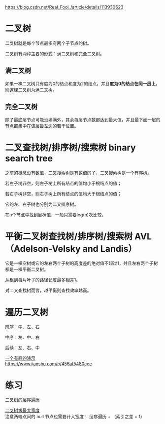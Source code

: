 https://blog.csdn.net/Real_Fool_/article/details/113930623



# 二叉树
二叉树就是每个节点最多有两个子节点的树。

二叉树有两种主要的形式：满二叉树和完全二叉树。

## 满二叉树
如果一棵二叉树只有度为0的结点和度为2的结点，并且**度为0的结点在同一层上**，则这棵二叉树为满二叉树。

## 完全二叉树
除了最底层节点可能没填满外，其余每层节点数都达到最大值，并且最下面一层的节点都集中在该层最左边的若干位置。

# 二叉查找树/排序树/搜索树 binary search tree
之前的概念没有数值，二叉搜索树是有数值的了，二叉搜索树是一个有序树。

若左子树非空，则左子树上所有结点的值均小于根结点的值；

若右子树非空，则右子树上所有结点的值均大于根结点的值；

它的左、右子树也分别为二叉排序树。

在n个节点中找到目标值，一般只需要log(n)次比较。

# 平衡二叉树查找树/排序树/搜索树 AVL（Adelson-Velsky and Landis）
它是一棵空树或它的左右两个子树的高度差的绝对值不超过1，并且左右两个子树都是一棵平衡二叉树。

从根到每片叶子的路径长度最多相差1。

对二叉查找树而言，越平衡则查找效率越高。

# 遍历二叉树
前序：中、左、右

中序：左、中、右

后续：左、右、中

[一个有趣的演示](https://www.bilibili.com/video/BV1Ub4y147Zv/?spm_id_from=333.337.search-card.all.click)  
https://www.jianshu.com/p/456af5480cee

# 练习
[二叉树的层序遍历](https://leetcode.cn/problems/binary-tree-level-order-traversal/)

[二叉树求最大宽度](https://leetcode.cn/problems/maximum-width-of-binary-tree/solution/er-cha-shu-zui-da-kuan-du-by-leetcode-so-9zp3/)  
注意两端点间的 null 节点也需要计入宽度！  层序遍历 + （索引之差 + 1）




